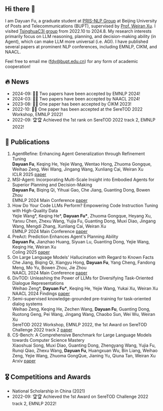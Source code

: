 ## Hi there 👋

I am Dayuan Fu, a graduate student at [PRIS-NLP Group](https://pris-nlp.github.io/en/author/dayuan-fu/) at Beijing University of Posts and Telecommunications (BUPT), supervised by [Prof. Weiran Xu](https://pris-nlp.github.io/en/author/weiran-xu/). I visited [TsinghuaC3I group](https://c3i.ee.tsinghua.edu.cn/author/%E5%82%85%E5%A4%A7%E6%BA%90/) from 2022.10 to 2024.8. My research interests primarily focus on LLM reasoning, planning, and decision-making ability (in Agent), which can make LLM more universal (i.e. AGI). I have published several papers at prominent NLP conferences, including EMNLP, CIKM, and NAACL.


Feel free to email me (fdy@bupt.edu.cn) for any form of academic cooperation!

## 🔥 News

- 2024-09: 🎉🎉 Two papers have been accepted by EMNLP 2024!
- 2024-03: 🎉🎉 Two papers have been accepted by NAACL 2024!
- 2023-08: 🎉🎉 One paper has been accepted by CIKM 2023!
- 2022-10: 🎉🎉 One paper has been accepted at the SereTOD 2022 Workshop, EMNLP 2022!
- 2022-09: 🏆🏆 Achieved the 1st rank on SereTOD 2022 track 2, EMNLP 2022!

<!--
- 2024-02: 🎉🎉 One paper has been accepted by LREC-COLING 2024!
- 2023-02: 🎉🎉 Two papers have been accepted by ICASSP 2023!
-->

## 📝 Publications

1. AgentRefine: Enhancing Agent Generalization through Refinement Tuning  
   **Dayuan Fu**, Keqing He, Yejie Wang, Wentao Hong, Zhuoma Gongque, Weihao Zeng, Wei Wang, Jingang Wang, Xunliang Cai, Weiran Xu  
   ICLR 2025 [paper](https://arxiv.org/abs/2501.01702)
3. MSI-Agent: Incorporating Multi-Scale Insight into Embodied Agents for Superior Planning and Decision-Making  
   **Dayuan Fu**, Biqing Qi, Yihuai Gao, Che Jiang, Guanting Dong, Bowen Zhou  
   EMNLP 2024 Main Conference [paper](https://arxiv.org/abs/2409.16686)
4. How Do Your Code LLMs Perform? Empowering Code Instruction Tuning with High-Quality Data  
   Yejie Wang\*, Keqing He\*, **Dayuan Fu\***, Zhuoma Gongque, Heyang Xu, Yanxu Chen, Zhexu Wang, Yujia Fu, Guanting Dong, Muxi Diao, Jingang Wang, Mengdi Zhang, Xunliang Cai, Weiran Xu  
   EMNLP 2024 Main Conference [paper](https://arxiv.org/abs/2409.03810)
5. PreAct: Prediction Enhances Agent's Planning Ability  
   **Dayuan Fu**, Jianzhao Huang, Siyuan Lu, Guanting Dong, Yejie Wang, Keqing He, Weiran Xu  
   Coling 2025 [paper](https://arxiv.org/abs/arXiv:2402.11534)
6. On Large Language Models' Hallucination with Regard to Known Facts  
   Che Jiang, Biqing Qi, Xiangyu Hong, **Dayuan Fu**, Yang Cheng, Fandong Meng, Mo Yu, Bowen Zhou, Jie Zhou  
   NAACL 2024 Main Conference [paper](https://arxiv.org/abs/2403.20009)
7. DivTOD: Unleashing the Power of LLMs for Diversifying Task-Oriented Dialogue Representations  
   Weihao Zeng\*, **Dayuan Fu\***, Keqing He, Yejie Wang, Yukai Xu, Weiran Xu  
   NAACL 2024 Findings [paper](https://arxiv.org/abs/2404.00557)
8. Semi-supervised knowledge-grounded pre-training for task-oriented dialog systems  
   Weihao Zeng, Keqing He, Zechen Wang, **Dayuan Fu**, Guanting Dong, Ruotong Geng, Pei Wang, Jingang Wang, Chaobo Sun, Wei Wu, Weiran Xu  
   SereTOD 2022 Workshop, EMNLP 2022, the 1st Award on SereTOD Challenge 2022 track 2 [paper](https://arxiv.org/abs/2210.08873)
9. CS-Bench: A Comprehensive Benchmark for Large Language Models towards Computer Science Mastery  
   Xiaoshuai Song, Muxi Diao, Guanting Dong, Zhengyang Wang, Yujia Fu, Runqi Qiao, Zhexu Wang, **Dayuan Fu**, Huangxuan Wu, Bin Liang, Weihao Zeng, Yejie Wang, Zhuoma GongQue, Jianing Yu, Qiuna Tan, Weiran Xu  
   Arxiv [paper](https://arxiv.org/abs/arXiv:2406.08587)

## 🎖 Competitions and Awards
- National Scholarship in China (2021)
- 2022-09: 🏆🏆 Achieved the 1st Award on SereTOD Challenge 2022 track 2, EMNLP 2022!


<!--
**Fu-Dayuan/Fu-Dayuan** is a ✨ _special_ ✨ repository because its `README.md` (this file) appears on your GitHub profile.

Here are some ideas to get you started:

- 🔭 I’m currently working on ...
- 🌱 I’m currently learning ...
- 👯 I’m looking to collaborate on ...
- 🤔 I’m looking for help with ...
- 💬 Ask me about ...
- 📫 How to reach me: ...
- 😄 Pronouns: ...
- ⚡ Fun fact: ...
-->

